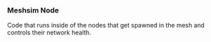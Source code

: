 ### Meshsim Node

Code that runs inside of the nodes that get spawned in the mesh and controls their network health.
